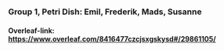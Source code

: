 ### Group 1, Petri Dish: Emil, Frederik, Mads, Susanne

#### Overleaf-link: https://www.overleaf.com/8416477czcjsxgskysd#/29861105/